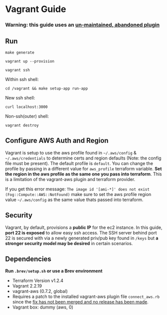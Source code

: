 # Vagrant Guide

### Warning: this guide uses an [un-maintained, abandoned plugin](https://github.com/mitchellh/vagrant-aws/issues/579)

## Run

`make generate` 

`vagrant up --provision`

`vagrant ssh`

Within ssh shell:

`cd /vagrant && make setup-app run-app`

New ssh shell:

`curl localhost:3000`

Non-ssh(outer) shell:

`vagrant destroy`

## Configure AWS Auth and Region

Vagrant is setup to use the aws profile found in `~/.aws/config` & `~/.aws/credentials` to determine certs and region defaults (Note: the config file must be present). The default profile is `default`. You can change the profile by passing in a different value for `aws_profile` terraform variable. **Set the region in the aws profile as the same one you pass into terraform**. This is a limitation of the vagrant-aws plugin and terraform provider.


If you get this error message: `The image id '[ami-*]' does not exist (Fog::Compute::AWS::NotFound)` make sure to set the aws profile region value `~/.aws/config` as the same value thats passed into terraform.

## Security

Vagrant, by default, provisions a **public IP** for the ec2 instance. In this guide, **port 22 is exposed** to allow easy ssh access. The SSH server behind port 22 is secured with via a newly generated priv/pub key found in `/keys` but **a stronger security model may be desired** in certain scenarios.

## Dependencies
**Run `.brev/setup.sh` or use a Brev environment**
- Terraform Version v1.2.4
- Vagrant 2.2.19
- vagrant-aws (0.7.2, global)
- Requires a patch to the installed vagrant-aws plugin file `connect_aws.rb` since the [fix has not been merged and no release has been made](https://github.com/mitchellh/vagrant-aws/issues/566).
- Vagrant box: dummy (aws, 0)